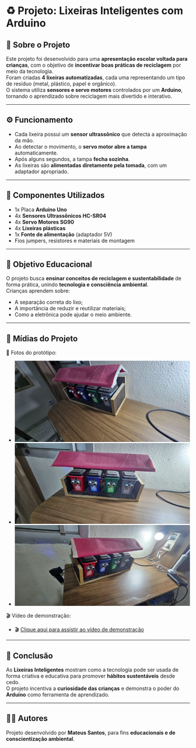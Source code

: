 # ♻️ Projeto: Lixeiras Inteligentes com Arduino

## 🌱 Sobre o Projeto
Este projeto foi desenvolvido para uma **apresentação escolar voltada para crianças**, com o objetivo de **incentivar boas práticas de reciclagem** por meio da tecnologia.  
Foram criadas **4 lixeiras automatizadas**, cada uma representando um tipo de resíduo (metal, plástico, papel e orgânico).  
O sistema utiliza **sensores e servo motores** controlados por um **Arduino**, tornando o aprendizado sobre reciclagem mais divertido e interativo.

---

## ⚙️ Funcionamento
- Cada lixeira possui um **sensor ultrassônico** que detecta a aproximação da mão.  
- Ao detectar o movimento, o **servo motor abre a tampa** automaticamente.  
- Após alguns segundos, a tampa **fecha sozinha**.  
- As lixeiras são **alimentadas diretamente pela tomada**, com um adaptador apropriado.  

---

## 🔋 Componentes Utilizados
- 1x Placa **Arduino Uno**  
- 4x **Sensores Ultrassônicos HC-SR04**  
- 4x **Servo Motores SG90**  
- 4x **Lixeiras plásticas**  
- 1x **Fonte de alimentação** (adaptador 5V)  
- Fios jumpers, resistores e materiais de montagem  

---

## 🧠 Objetivo Educacional
O projeto busca **ensinar conceitos de reciclagem e sustentabilidade** de forma prática, unindo **tecnologia e consciência ambiental**.  
Crianças aprendem sobre:
- A separação correta do lixo;
- A importância de reduzir e reutilizar materiais;
- Como a eletrônica pode ajudar o meio ambiente.

---

## 🎥 Mídias do Projeto
📸 Fotos do protótipo:
- ![Lixeira](foto1.jpeg)  
- ![Lixeira](foto2.jpeg)  
- ![Lixeira](foto3.jpeg)

🎬 Vídeo de demonstração:
- 🎬 [Clique aqui para assistir ao vídeo de demonstração](video.mp4)

---

## 💬 Conclusão
As **Lixeiras Inteligentes** mostram como a tecnologia pode ser usada de forma criativa e educativa para promover **hábitos sustentáveis** desde cedo.  
O projeto incentiva a **curiosidade das crianças** e demonstra o poder do **Arduino** como ferramenta de aprendizado.

---

## 👨‍💻 Autores
Projeto desenvolvido por **Mateus Santos**, para fins **educacionais e de conscientização ambiental**.